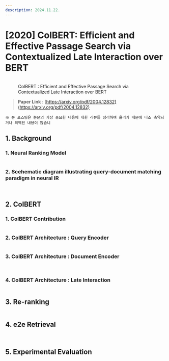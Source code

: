 ```yaml
---
description: 2024.11.22.
---
```


# \[2020] ColBERT: Efficient and Effective Passage Search via Contextualized Late Interaction over BERT

<figure><img src="../../.gitbook/assets/colBERT paper_cover.png" alt=""><figcaption><p>ColBERT : Efficient and Effective Passage Search via Contextualized Late Interaction over BERT</p></figcaption></figure>

> **Paper Link** : [https://arxiv.org/pdf/2004.12832](https://arxiv.org/pdf/2004.12832)

```
※ 본 포스팅은 논문의 가장 중요한 내용에 대한 리뷰를 정리하여 올리기 때문에 다소 축약되거나 의역된 내용이 많습니
```

## 1. Background

### 1. Neural Ranking Model

<figure><img src="../../.gitbook/assets/image (37).png" alt=""><figcaption></figcaption></figure>

### 2. Scehematic diagram illustrating query-document matching paradigm in neural IR

<figure><img src="../../.gitbook/assets/image (38).png" alt=""><figcaption></figcaption></figure>

<figure><img src="../../.gitbook/assets/image (39).png" alt=""><figcaption></figcaption></figure>

## 2. ColBERT

### 1. ColBERT Contribution

<figure><img src="../../.gitbook/assets/image (40).png" alt=""><figcaption></figcaption></figure>

### 2. ColBERT Architecture : Query Encoder

<figure><img src="../../.gitbook/assets/image (42).png" alt=""><figcaption></figcaption></figure>

### 3. ColBERT Architecture : Document Encoder

<figure><img src="../../.gitbook/assets/image (43).png" alt=""><figcaption></figcaption></figure>

<figure><img src="../../.gitbook/assets/image (44).png" alt=""><figcaption></figcaption></figure>

### 4. ColBERT Architecture : Late Interaction

<figure><img src="../../.gitbook/assets/image (45).png" alt=""><figcaption></figcaption></figure>

## 3. Re-ranking

<figure><img src="../../.gitbook/assets/image (46).png" alt=""><figcaption></figcaption></figure>

## 4. e2e Retrieval

<figure><img src="../../.gitbook/assets/image (47).png" alt=""><figcaption></figcaption></figure>

<figure><img src="../../.gitbook/assets/image (48).png" alt=""><figcaption></figcaption></figure>

## 5. Experimental Evaluation

<figure><img src="../../.gitbook/assets/image (49).png" alt=""><figcaption></figcaption></figure>

